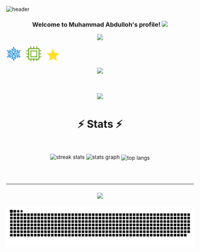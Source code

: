 <!-- Visitor Badge -->

<!-- <img align="right" src="https://visitor-badge.laobi.icu/badge?page_id=IConanEdogawa.IConanEdogawa.issue.1" /> -->
<!-- MORE https://github.com/alexandresanlim/Badges4-README.md-Profile -->
![header](https://capsule-render.vercel.app/api?type=waving&height=220&text=MUHAMMADABDULLOH%20KOMILOV%20&desc=FULL%20STACK%20.NET%20DEVELOPER🙂&animation=fadeIn&fontSize=20&fontAlign=74&fontAlignY=38&descAlign=77&color=d0b0ff)


<h3 align="center">
    Welcome to Muhammad Abdulloh's profile!
    <img src="https://media.giphy.com/media/hvRJCLFzcasrR4ia7z/giphy.gif" width="28">
</h3>

<!--ANIMATED WELCOME TEXT -->
<p align="center">
    <a href="https://github.com/MuhammadAbdulloh/readme-typing-svg">
        <img
                src="https://readme-typing-svg.herokuapp.com/?lines=DotNet%20Engineer%20Developer;More%20than%20a%202+%20year%20of%20experience;Always%20learning%20new%20things;%20A%20Self-confidence%20and%20self-motivated&center=true&width=420&height=45"></a>
</p>

<a href='https://archiveprogram.github.com/'><img src='https://raw.githubusercontent.com/acervenky/animated-github-badges/master/assets/acbadge.gif' width='40' height='40'></a> <a href='https://docs.github.com/en/developers'><img src='https://raw.githubusercontent.com/acervenky/animated-github-badges/master/assets/devbadge.gif' width='40' height='40'></a> <a href='https://stars.github.com/'><img src='https://raw.githubusercontent.com/acervenky/animated-github-badges/master/assets/starbadge.gif' width='35' height='35'></a> 


<p align="center"> 
<a href ="https://open.spotify.com/playlist/7A6G6HO8jNqKhRLdRV7B0V" target="spotify"> <img src="https://spotify-github-aditya.vercel.app/api/spotify?background_color=0d1117&border_color=ffffff" width="300" /> </a> </p>



<!-- Header -->
<h1 align="center">
    <img src="https://readme-typing-svg.herokuapp.com/?font=Righteous&size=25&center=true&vCenter=true&width=450&height=70&duration=4000&lines=Hi+There!+👋;+I'm+Conan+Edogawa!;">
</h1>

<!-- Stats Section -->
<h1 align="center">⚡ Stats ⚡</h1>
<br><br>
<div align=center>
    <!-- Streak Stats -->
    <img width=390 src="https://streak-stats.demolab.com/?user=IConanEdogawa&count_private=true&theme=react&border_radius=10" alt="streak stats"/>
    <!-- GitHub Stats -->
    <img src="https://github-readme-stats.vercel.app/api?username=IConanEdogawa&hide_title=false&hide_rank=false&show_icons=true&include_all_commits=true&count_private=true&disable_animations=false&theme=react&locale=en&hide_border=false&order=1" height="150" alt="stats graph"  />
    <!-- Top Languages -->
    <img width=325 align="center" src="https://github-readme-stats.vercel.app/api/top-langs/?username=IConanEdogawa&hide=HTML&langs_count=8&layout=compact&theme=react&border_radius=10&size_weight=0.5&count_weight=0.5&exclude_repo=github-readme-stats" alt="top langs" />
</div>

<!-- Contact and Closing Section -->
<br/><br/>
<hr/>

<h3 align="center">
    <img src="https://readme-typing-svg.herokuapp.com/?font=Righteous&size=25&center=true&vCenter=true&width=500&height=70&duration=4000&lines=Thanks+for+visit!+✌️;+Shoot+me+a+message+on+Linkedin!;I'm+always+down+to+collab+:)">
</h3>

<!-- Snake Animation -->
<img src="https://raw.githubusercontent.com/Tohirjon-Odilov/Tohirjon-Odilov/output/snake.svg" alt="Snake animation" />

###
